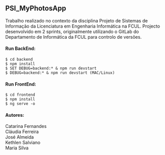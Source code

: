 ## PSI_MyPhotosApp
Trabalho realizado no contexto da disciplina Projeto de Sistemas de Informação da Licenciatura em Engenharia Informática na FCUL.
Projecto desenvolvido em 2 sprints, originalmente utilizando o GitLab do Departamento de Informática da FCUL para controlo de versões.

#### Run BackEnd:
```
$ cd backend
$ npm install
$ SET DEBUG=backend:* & npm run devstart
$ DEBUG=backend:* & npm run devstart (MAC/Linux)
```

#### Run FrontEnd:
```
$ cd frontend
$ npm install
$ ng serve -o
```

#### Autores:  
Catarina Fernandes  
Cláudia Ferreira  
José Almeida  
Kethlen Salviano  
Maria Silva  

